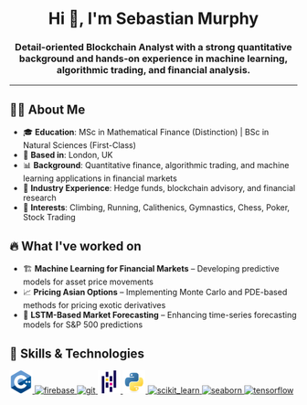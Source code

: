 <h1 align="center">Hi 👋, I'm Sebastian Murphy</h1>
<h3 align="center">Detail-oriented Blockchain Analyst with a strong quantitative background and hands-on experience in machine learning, algorithmic trading, and financial analysis.</h3>

---
## 🧑‍💻 About Me

- 🎓 **Education**: MSc in Mathematical Finance (Distinction) | BSc in Natural Sciences (First-Class)
- 📍 **Based in**: London, UK
- 📊 **Background**: Quantitative finance, algorithmic trading, and machine learning applications in financial markets
- 🏦 **Industry Experience**: Hedge funds, blockchain advisory, and financial research  
- 🔎 **Interests**: Climbing, Running, Calithenics, Gymnastics, Chess, Poker, Stock Trading

## 🔥 What I've worked on 

- 🏗 **Machine Learning for Financial Markets** – Developing predictive models for asset price movements  
- 📈 **Pricing Asian Options** – Implementing Monte Carlo and PDE-based methods for pricing exotic derivatives  
- 🔮 **LSTM-Based Market Forecasting** – Enhancing time-series forecasting models for S&P 500 predictions  

## 🚀 Skills & Technologies

<p align="left"> <a href="https://www.w3schools.com/cpp/" target="_blank" rel="noreferrer"> <img src="https://raw.githubusercontent.com/devicons/devicon/master/icons/cplusplus/cplusplus-original.svg" alt="cplusplus" width="40" height="40"/> </a> <a href="https://firebase.google.com/" target="_blank" rel="noreferrer"> <img src="https://www.vectorlogo.zone/logos/firebase/firebase-icon.svg" alt="firebase" width="40" height="40"/> </a> <a href="https://git-scm.com/" target="_blank" rel="noreferrer"> <img src="https://www.vectorlogo.zone/logos/git-scm/git-scm-icon.svg" alt="git" width="40" height="40"/> </a> <a href="https://pandas.pydata.org/" target="_blank" rel="noreferrer"> <img src="https://raw.githubusercontent.com/devicons/devicon/2ae2a900d2f041da66e950e4d48052658d850630/icons/pandas/pandas-original.svg" alt="pandas" width="40" height="40"/> </a> <a href="https://www.python.org" target="_blank" rel="noreferrer"> <img src="https://raw.githubusercontent.com/devicons/devicon/master/icons/python/python-original.svg" alt="python" width="40" height="40"/> </a> <a href="https://scikit-learn.org/" target="_blank" rel="noreferrer"> <img src="https://upload.wikimedia.org/wikipedia/commons/0/05/Scikit_learn_logo_small.svg" alt="scikit_learn" width="40" height="40"/> </a> <a href="https://seaborn.pydata.org/" target="_blank" rel="noreferrer"> <img src="https://seaborn.pydata.org/_images/logo-mark-lightbg.svg" alt="seaborn" width="40" height="40"/> </a> <a href="https://www.tensorflow.org" target="_blank" rel="noreferrer"> <img src="https://www.vectorlogo.zone/logos/tensorflow/tensorflow-icon.svg" alt="tensorflow" width="40" height="40"/> </a> </p>
